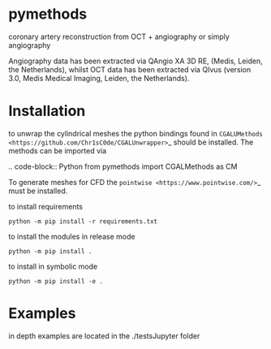 # pymethods
coronary artery reconstruction from OCT + angiography or simply angiography

Angiography data has been extracted via QAngio XA 3D RE, (Medis, Leiden, the Netherlands), whilst OCT data has been extracted via QIvus (version 3.0, Medis Medical Imaging, Leiden, the Netherlands).

# Installation

to unwrap the cylindrical meshes the python bindings found in `CGALUMethods <https://github.com/Chr1sC0de/CGALUnwrapper>`_ should be installed. The methods
can be imported via

.. code-block:: Python
   from pymethods import CGALMethods as CM

To generate meshes for CFD the `pointwise <https://www.pointwise.com/>`_ must be installed.

to install requirements
````
python -m pip install -r requirements.txt
````

to install the modules in release mode

````
python -m pip install .
````
to install in symbolic mode

````
python -m pip install -e .
````

# Examples
in depth examples are located in the ./testsJupyter folder
